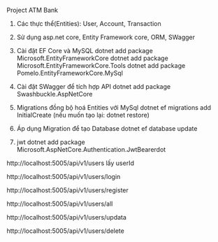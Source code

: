 Project ATM Bank
1. Các thực thể(Entities): User, Account, Transaction

2. Sử dụng asp.net core, Entity Framework core, ORM, SWagger 

3. Cài đặt EF Core và MySQL 
    dotnet add package Microsoft.EntityFrameworkCore
    dotnet add package Microsoft.EntityFrameworkCore.Tools
    dotnet add package Pomelo.EntityFrameworkCore.MySql

4. Cài đặt SWagger để tích hợp API 
    dotnet add package Swashbuckle.AspNetCore

5. Migrations đồng bộ hoá Entities với MySql 
   dotnet ef migrations add InitialCreate  (nếu muốn tạo lại: dotnet restore)

6. Áp dụng Migration để tạo Database 
    dotnet ef database update 
7. jwt 
 dotnet add package Microsoft.AspNetCore.Authentication.JwtBearerdot


 http://localhost:5005/api/v1/users lấy userId

 http://localhost:5005/api/v1/users/login 

 http://localhost:5005/api/v1/users/register

 http://localhost:5005/api/v1/users/all

 http://localhost:5005/api/v1/users/updata

  http://localhost:5005/api/v1/users/delete
